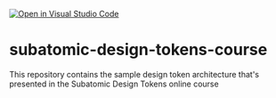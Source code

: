 [![Open in Visual Studio Code](https://classroom.github.com/assets/open-in-vscode-2e0aaae1b6195c2367325f4f02e2d04e9abb55f0b24a779b69b11b9e10269abc.svg)](https://classroom.github.com/online_ide?assignment_repo_id=18928134&assignment_repo_type=AssignmentRepo)
# subatomic-design-tokens-course
This repository contains the sample design token architecture that's presented in the Subatomic Design Tokens online course
